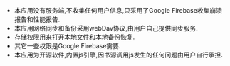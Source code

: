 * 本应用没有服务端,不收集任何用户信息,只采用了Google Firebase收集崩溃报告和性能报告.
* 本应用网络同步和备份采用webDav协议,由用户自己提供同步服务.
* 存储权限用来打开本地文件和本地备份恢复.
* 其它一些权限是Google Firebase需要.
* 本应用为开源软件,内置js引擎,因书源调用js发生的任何问题由用户自行承担.